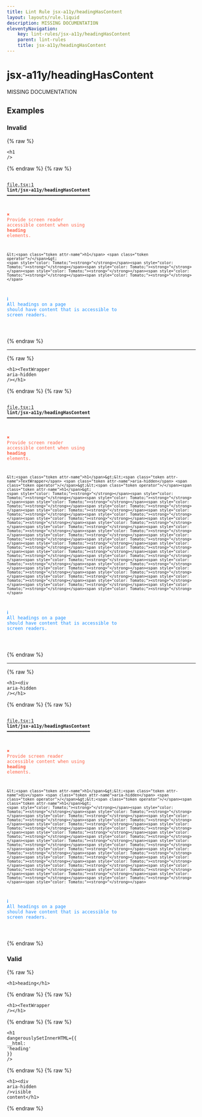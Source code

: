 ```yaml
---
title: Lint Rule jsx-a11y/headingHasContent
layout: layouts/rule.liquid
description: MISSING DOCUMENTATION
eleventyNavigation:
	key: lint-rules/jsx-a11y/headingHasContent
	parent: lint-rules
	title: jsx-a11y/headingHasContent
---
```


# jsx-a11y/headingHasContent

MISSING DOCUMENTATION

<!-- EVERYTHING BELOW IS AUTOGENERATED. SEE SCRIPTS FOLDER FOR UPDATE SCRIPTS hash(389dcaa7d077ca9f87f6b6665eb073d60232b6d8) -->

## Examples
### Invalid
{% raw %}<pre class="language-text"><code class="language-text">&lt;<span class="token attr-name">h1</span> <span class="token operator">/</span>&gt;</code></pre>{% endraw %}
{% raw %}<pre class="language-text"><code class="language-text">
 <span style="text-decoration-style: dashed; text-decoration-line: underline;">file.tsx:1</span> <strong>lint/jsx-a11y/headingHasContent</strong> ━━━━━━━━━━━━━━━━━━━━━━━━━━━━━━━

  <strong><span style="color: Tomato;">✖ </span></strong><span style="color: Tomato;">Provide screen reader accessible content when using </span><span style="color: Tomato;"><strong>heading</strong></span><span style="color: Tomato;"> elements.</span>

    &lt;<span class="token attr-name">h1</span> <span class="token operator">/</span>&gt;
    <span style="color: Tomato;"><strong>^</strong></span><span style="color: Tomato;"><strong>^</strong></span><span style="color: Tomato;"><strong>^</strong></span><span style="color: Tomato;"><strong>^</strong></span><span style="color: Tomato;"><strong>^</strong></span><span style="color: Tomato;"><strong>^</strong></span>

  <strong><span style="color: DodgerBlue;">ℹ </span></strong><span style="color: DodgerBlue;">All headings on a page should have content that is accessible to</span>
    <span style="color: DodgerBlue;">screen readers.</span>

</code></pre>{% endraw %}

---------------

{% raw %}<pre class="language-text"><code class="language-text">&lt;<span class="token attr-name">h1</span>&gt;&lt;<span class="token attr-name">TextWrapper</span> <span class="token attr-name">aria-hidden</span> <span class="token operator">/</span>&gt;&lt;<span class="token operator">/</span><span class="token attr-name">h1</span>&gt;</code></pre>{% endraw %}
{% raw %}<pre class="language-text"><code class="language-text">
 <span style="text-decoration-style: dashed; text-decoration-line: underline;">file.tsx:1</span> <strong>lint/jsx-a11y/headingHasContent</strong> ━━━━━━━━━━━━━━━━━━━━━━━━━━━━━━━

  <strong><span style="color: Tomato;">✖ </span></strong><span style="color: Tomato;">Provide screen reader accessible content when using </span><span style="color: Tomato;"><strong>heading</strong></span><span style="color: Tomato;"> elements.</span>

    &lt;<span class="token attr-name">h1</span>&gt;&lt;<span class="token attr-name">TextWrapper</span> <span class="token attr-name">aria-hidden</span> <span class="token operator">/</span>&gt;&lt;<span class="token operator">/</span><span class="token attr-name">h1</span>&gt;
    <span style="color: Tomato;"><strong>^</strong></span><span style="color: Tomato;"><strong>^</strong></span><span style="color: Tomato;"><strong>^</strong></span><span style="color: Tomato;"><strong>^</strong></span><span style="color: Tomato;"><strong>^</strong></span><span style="color: Tomato;"><strong>^</strong></span><span style="color: Tomato;"><strong>^</strong></span><span style="color: Tomato;"><strong>^</strong></span><span style="color: Tomato;"><strong>^</strong></span><span style="color: Tomato;"><strong>^</strong></span><span style="color: Tomato;"><strong>^</strong></span><span style="color: Tomato;"><strong>^</strong></span><span style="color: Tomato;"><strong>^</strong></span><span style="color: Tomato;"><strong>^</strong></span><span style="color: Tomato;"><strong>^</strong></span><span style="color: Tomato;"><strong>^</strong></span><span style="color: Tomato;"><strong>^</strong></span><span style="color: Tomato;"><strong>^</strong></span><span style="color: Tomato;"><strong>^</strong></span><span style="color: Tomato;"><strong>^</strong></span><span style="color: Tomato;"><strong>^</strong></span><span style="color: Tomato;"><strong>^</strong></span><span style="color: Tomato;"><strong>^</strong></span><span style="color: Tomato;"><strong>^</strong></span><span style="color: Tomato;"><strong>^</strong></span><span style="color: Tomato;"><strong>^</strong></span><span style="color: Tomato;"><strong>^</strong></span><span style="color: Tomato;"><strong>^</strong></span><span style="color: Tomato;"><strong>^</strong></span><span style="color: Tomato;"><strong>^</strong></span><span style="color: Tomato;"><strong>^</strong></span><span style="color: Tomato;"><strong>^</strong></span><span style="color: Tomato;"><strong>^</strong></span><span style="color: Tomato;"><strong>^</strong></span><span style="color: Tomato;"><strong>^</strong></span><span style="color: Tomato;"><strong>^</strong></span>

  <strong><span style="color: DodgerBlue;">ℹ </span></strong><span style="color: DodgerBlue;">All headings on a page should have content that is accessible to</span>
    <span style="color: DodgerBlue;">screen readers.</span>

</code></pre>{% endraw %}

---------------

{% raw %}<pre class="language-text"><code class="language-text">&lt;<span class="token attr-name">h1</span>&gt;&lt;<span class="token attr-name">div</span> <span class="token attr-name">aria-hidden</span> <span class="token operator">/</span>&gt;&lt;<span class="token operator">/</span><span class="token attr-name">h1</span>&gt;</code></pre>{% endraw %}
{% raw %}<pre class="language-text"><code class="language-text">
 <span style="text-decoration-style: dashed; text-decoration-line: underline;">file.tsx:1</span> <strong>lint/jsx-a11y/headingHasContent</strong> ━━━━━━━━━━━━━━━━━━━━━━━━━━━━━━━

  <strong><span style="color: Tomato;">✖ </span></strong><span style="color: Tomato;">Provide screen reader accessible content when using </span><span style="color: Tomato;"><strong>heading</strong></span><span style="color: Tomato;"> elements.</span>

    &lt;<span class="token attr-name">h1</span>&gt;&lt;<span class="token attr-name">div</span> <span class="token attr-name">aria-hidden</span> <span class="token operator">/</span>&gt;&lt;<span class="token operator">/</span><span class="token attr-name">h1</span>&gt;
    <span style="color: Tomato;"><strong>^</strong></span><span style="color: Tomato;"><strong>^</strong></span><span style="color: Tomato;"><strong>^</strong></span><span style="color: Tomato;"><strong>^</strong></span><span style="color: Tomato;"><strong>^</strong></span><span style="color: Tomato;"><strong>^</strong></span><span style="color: Tomato;"><strong>^</strong></span><span style="color: Tomato;"><strong>^</strong></span><span style="color: Tomato;"><strong>^</strong></span><span style="color: Tomato;"><strong>^</strong></span><span style="color: Tomato;"><strong>^</strong></span><span style="color: Tomato;"><strong>^</strong></span><span style="color: Tomato;"><strong>^</strong></span><span style="color: Tomato;"><strong>^</strong></span><span style="color: Tomato;"><strong>^</strong></span><span style="color: Tomato;"><strong>^</strong></span><span style="color: Tomato;"><strong>^</strong></span><span style="color: Tomato;"><strong>^</strong></span><span style="color: Tomato;"><strong>^</strong></span><span style="color: Tomato;"><strong>^</strong></span><span style="color: Tomato;"><strong>^</strong></span><span style="color: Tomato;"><strong>^</strong></span><span style="color: Tomato;"><strong>^</strong></span><span style="color: Tomato;"><strong>^</strong></span><span style="color: Tomato;"><strong>^</strong></span><span style="color: Tomato;"><strong>^</strong></span><span style="color: Tomato;"><strong>^</strong></span><span style="color: Tomato;"><strong>^</strong></span>

  <strong><span style="color: DodgerBlue;">ℹ </span></strong><span style="color: DodgerBlue;">All headings on a page should have content that is accessible to</span>
    <span style="color: DodgerBlue;">screen readers.</span>

</code></pre>{% endraw %}
### Valid
{% raw %}<pre class="language-text"><code class="language-text">&lt;<span class="token attr-name">h1</span>&gt;heading&lt;<span class="token operator">/</span><span class="token attr-name">h1</span>&gt;</code></pre>{% endraw %}
{% raw %}<pre class="language-text"><code class="language-text">&lt;<span class="token attr-name">h1</span>&gt;&lt;<span class="token attr-name">TextWrapper</span> <span class="token operator">/</span>&gt;&lt;<span class="token operator">/</span><span class="token attr-name">h1</span>&gt;</code></pre>{% endraw %}
{% raw %}<pre class="language-text"><code class="language-text">&lt;<span class="token attr-name">h1</span> <span class="token attr-name">dangerouslySetInnerHTML</span><span class="token operator">=</span><span class="token punctuation">{</span><span class="token punctuation">{</span> <span class="token variable">__html</span><span class="token punctuation">:</span> <span class="token string">&apos;heading&apos;</span> <span class="token punctuation">}</span><span class="token punctuation">}</span> <span class="token operator">/</span>&gt;</code></pre>{% endraw %}
{% raw %}<pre class="language-text"><code class="language-text">&lt;<span class="token attr-name">h1</span>&gt;&lt;<span class="token attr-name">div</span> <span class="token attr-name">aria-hidden</span> <span class="token operator">/</span>&gt;visible content&lt;<span class="token operator">/</span><span class="token attr-name">h1</span>&gt;</code></pre>{% endraw %}
